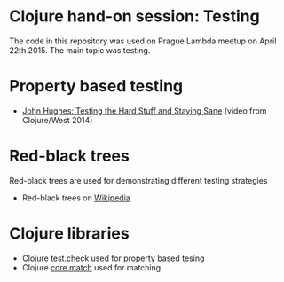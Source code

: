 # Clojure hand-on session: Testing

The code in this repository was used on Prague Lambda meetup on April
22th 2015. The main topic was testing.

# Property based testing

- [John Hughes: Testing the Hard Stuff and Staying Sane](https://www.youtube.com/watch?v=zi0rHwfiX1Q) (video from Clojure/West 2014)

# Red-black trees

Red-black trees are used for demonstrating different testing strategies

- Red-black trees on [Wikipedia](http://en.wikipedia.org/wiki/Red%E2%80%93black_tree)

# Clojure libraries

- Clojure [test.check](https://github.com/clojure/test.check) used for property based tesing
- Clojure [core.match](https://github.com/clojure/core.match) used for matching

